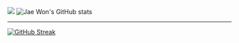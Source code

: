 <a href="https://opgc.me/#/users/JaeWonLee3003" target="_blank"> <img src="https://api.opgc.me/githubs/users/JaeWonLee3003/tag/?theme=basic"></a>
![Jae Won's GitHub stats](https://github-readme-stats.vercel.app/api?username=JaeWonLee3003&show_icons=true&theme=dracula) <hr>
[![GitHub Streak](https://streak-stats.demolab.com/?user=JaeWonLee3003)](https://git.io/streak-stats)

